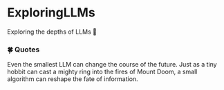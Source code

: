 # ExploringLLMs
Exploring the depths of LLMs 🚀


### 🍀 Quotes
Even the smallest LLM can change the course of the future. Just as a tiny hobbit can cast a mighty ring into the fires of Mount Doom, a small algorithm can reshape the fate of information.
